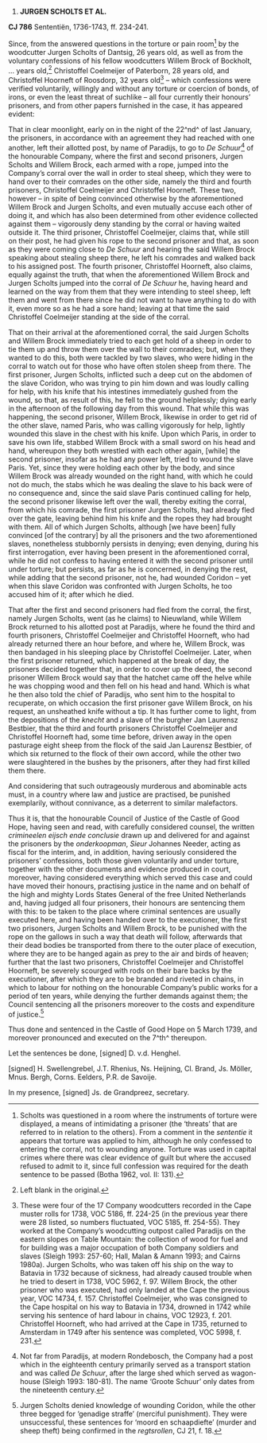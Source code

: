 1.  **JURGEN SCHOLTS ET AL.**

**CJ 786** Sententiën, 1736-1743, ff. 234-241.

Since, from the answered questions in the torture or pain room[^1] by
the woodcutter Jurgen Scholts of Dantsig, 26 years old, as well as from
the voluntary confessions of his fellow woodcutters Willem Brock of
Bockholt, ... years old,[^2] Christoffel Coelmeijer of Paterborn, 28
years old, and Christoffel Hoorneft of Roosdorp, 32 years old[^3] –
which confessions were verified voluntarily, willingly and without any
torture or coercion of bonds, of irons, or even the least threat of
suchlike – all four currently their honours’ prisoners, and from other
papers furnished in the case, it has appeared evident:

That in clear moonlight, early on in the night of the 22^nd^ of last
January, the prisoners, in accordance with an agreement they had reached
with one another, left their allotted post, by name of Paradijs, to go
to *De Schuur*[^4] of the honourable Company, where the first and second
prisoners, Jurgen Scholts and Willem Brock, each armed with a rope,
jumped into the Company’s corral over the wall in order to steal sheep,
which they were to hand over to their comrades on the other side, namely
the third and fourth prisoners, Christoffel Coelmeijer and Christoffel
Hoorneft. These two, however – in spite of being convinced otherwise by
the aforementioned Willem Brock and Jurgen Scholts, and even mutually
accuse each other of doing it, and which has also been determined from
other evidence collected against them – vigorously deny standing by the
corral or having waited outside it. The third prisoner, Christoffel
Coelmeijer, claims that, while still on their post, he had given his
rope to the second prisoner and that, as soon as they were coming close
to *De Schuur* and hearing the said Willem Brock speaking about stealing
sheep there, he left his comrades and walked back to his assigned post.
The fourth prisoner, Christoffel Hoorneft, also claims, equally against
the truth, that when the aforementioned Willem Brock and Jurgen Scholts
jumped into the corral of *De Schuur* he, having heard and learned on
the way from them that they were intending to steel sheep, left them and
went from there since he did not want to have anything to do with it,
even more so as he had a sore hand; leaving at that time the said
Christoffel Coelmeijer standing at the side of the corral.

That on their arrival at the aforementioned corral, the said Jurgen
Scholts and Willem Brock immediately tried to each get hold of a sheep
in order to tie them up and throw them over the wall to their comrades;
but, when they wanted to do this, both were tackled by two slaves, who
were hiding in the corral to watch out for those who have often stolen
sheep from there. The first prisoner, Jurgen Scholts, inflicted such a
deep cut on the abdomen of the slave Coridon, who was trying to pin him
down and was loudly calling for help, with his knife that his intestines
immediately gushed from the wound, so that, as result of this, he fell
to the ground helplessly; dying early in the afternoon of the following
day from this wound. That while this was happening, the second prisoner,
Willem Brock, likewise in order to get rid of the other slave, named
Paris, who was calling vigorously for help, lightly wounded this slave
in the chest with his knife. Upon which Paris, in order to save his own
life, stabbed Willem Brock with a small sword on his head and hand,
whereupon they both wrestled with each other again, \[while\] the second
prisoner, insofar as he had any power left, tried to wound the slave
Paris. Yet, since they were holding each other by the body, and since
Willem Brock was already wounded on the right hand, with which he could
not do much, the stabs which he was dealing the slave to his back were
of no consequence and, since the said slave Paris continued calling for
help, the second prisoner likewise left over the wall, thereby exiting
the corral, from which his comrade, the first prisoner Jurgen Scholts,
had already fled over the gate, leaving behind him his knife and the
ropes they had brought with them. All of which Jurgen Scholts, although
\[we have been\] fully convinced \[of the contrary\] by all the
prisoners and the two aforementioned slaves, nonetheless stubbornly
persists in denying; even denying, during his first interrogation, ever
having been present in the aforementioned corral, while he did not
confess to having entered it with the second prisoner until under
torture; but persists, as far as he is concerned, in denying the rest,
while adding that the second prisoner, not he, had wounded Coridon – yet
when this slave Coridon was confronted with Jurgen Scholts, he too
accused him of it; after which he died.

That after the first and second prisoners had fled from the corral, the
first, namely Jurgen Scholts, went (as he claims) to Nieuwland, while
Willem Brock returned to his allotted post at Paradijs, where he found
the third and fourth prisoners, Christoffel Coelmeijer and Christoffel
Hoorneft, who had already returned there an hour before, and where he,
Willem Brock, was then bandaged in his sleeping place by Christoffel
Coelmeijer. Later, when the first prisoner returned, which happened at
the break of day, the prisoners decided together that, in order to cover
up the deed, the second prisoner Willem Brock would say that the hatchet
came off the helve while he was chopping wood and then fell on his head
and hand. Which is what he then also told the chief of Paradijs, who
sent him to the hospital to recuperate, on which occasion the first
prisoner gave Willem Brock, on his request, an unsheathed knife without
a tip. It has further come to light, from the depositions of the
*knecht* and a slave of the burgher Jan Laurensz Bestbier, that the
third and fourth prisoners Christoffel Coelmeijer and Christoffel
Hoorneft had, some time before, driven away in the open pasturage eight
sheep from the flock of the said Jan Laurensz Bestbier, of which six
returned to the flock of their own accord, while the other two were
slaughtered in the bushes by the prisoners, after they had first killed
them there.

And considering that such outrageously murderous and abominable acts
must, in a country where law and justice are practised, be punished
exemplarily, without connivance, as a deterrent to similar malefactors.

Thus it is, that the honourable Council of Justice of the Castle of Good
Hope, having seen and read, with carefully considered counsel, the
written *crimineelen eijsch ende conclusie* drawn up and delivered for
and against the prisoners by the *onderkoopman*, *Sieur* Johannes
Needer, acting as fiscal for the interim, and, in addition, having
seriously considered the prisoners’ confessions, both those given
voluntarily and under torture, together with the other documents and
evidence produced in court, moreover, having considered everything which
served this case and could have moved their honours, practising justice
in the name and on behalf of the high and mighty Lords States General of
the free United Netherlands and, having judged all four prisoners, their
honours are sentencing them with this: to be taken to the place where
criminal sentences are usually executed here, and having been handed
over to the executioner, the first two prisoners, Jurgen Scholts and
Willem Brock, to be punished with the rope on the gallows in such a way
that death will follow, afterwards that their dead bodies be transported
from there to the outer place of execution, where they are to be hanged
again as prey to the air and birds of heaven; further that the last two
prisoners, Christoffel Coelmeijer and Christoffel Hoorneft, be severely
scourged with rods on their bare backs by the executioner, after which
they are to be branded and riveted in chains, in which to labour for
nothing on the honourable Company’s public works for a period of ten
years, while denying the further demands against them; the Council
sentencing all the prisoners moreover to the costs and expenditure of
justice.[^5]

Thus done and sentenced in the Castle of Good Hope on 5 March 1739, and
moreover pronounced and executed on the 7^th^ thereupon.

Let the sentences be done, \[signed\] D. v.d. Henghel.

\[signed\] H. Swellengrebel, J.T. Rhenius, Ns. Heijning, Cl. Brand, Js.
Möller, Mnus. Bergh, Corns. Eelders, P.R. de Savoije.

In my presence, \[signed\] Js. de Grandpreez, secretary.

[^1]: Scholts was questioned in a room where the instruments of torture
    were displayed, a means of intimidating a prisoner (the ‘threats’
    that are referred to in relation to the others). From a comment in
    the *sententie* it appears that torture was applied to him, although
    he only confessed to entering the corral, not to wounding anyone.
    Torture was used in capital crimes where there was clear evidence of
    guilt but where the accused refused to admit to it, since full
    confession was required for the death sentence to be passed (Botha
    1962, vol. II: 131).

[^2]: Left blank in the original.

[^3]: These were four of the 17 Company woodcutters recorded in the Cape
    muster rolls for 1738, VOC 5186, ff. 224-25 (in the previous year
    there were 28 listed, so numbers fluctuated, VOC 5185, ff. 254-55).
    They worked at the Company’s woodcutting outpost called Paradijs on
    the eastern slopes on Table Mountain: the collection of wood for
    fuel and for building was a major occupation of both Company
    soldiers and slaves (Sleigh 1993: 257-60; Hall, Malan & Amann 1993;
    and Cairns 1980a). Jurgen Scholts, who was taken off his ship on the
    way to Batavia in 1732 because of sickness, had already caused
    trouble when he tried to desert in 1738, VOC 5962, f. 97. Willem
    Brock, the other prisoner who was executed, had only landed at the
    Cape the previous year, VOC 14734, f. 157. Christoffel Coelmeijer,
    who was consigned to the Cape hospital on his way to Batavia in
    1734, drowned in 1742 while serving his sentence of hard labour in
    chains, VOC 12923, f. 201. Christoffel Hoorneft, who had arrived at
    the Cape in 1735, returned to Amsterdam in 1749 after his sentence
    was completed, VOC 5998, f. 231.

[^4]: Not far from Paradijs, at modern Rondebosch, the Company had a
    post which in the eighteenth century primarily served as a transport
    station and was called *De Schuur*, after the large shed which
    served as wagon-house (Sleigh 1993: 180-81). The name ‘Groote
    Schuur’ only dates from the nineteenth century.

[^5]: Jurgen Scholts denied knowledge of wounding Coridon, while the
    other three begged for ‘genadige straffe’ (merciful punishment).
    They were unsuccessful, these sentences for ‘moord en schaapdiefte’
    (murder and sheep theft) being confirmed in the *regtsrollen*, CJ
    21, f. 18.
